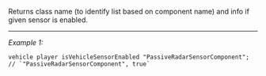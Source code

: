 Returns class name (to identify list based on component name) and info if given sensor is enabled.


---
*Example 1:*
```sqf
vehicle player isVehicleSensorEnabled "PassiveRadarSensorComponent"; // `"PassiveRadarSensorComponent", true`
```